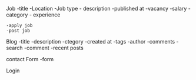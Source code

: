  Job
    -title
    -Location
    -Job type
    - description
    -published at
    -vacancy
    -salary
    - category
    - experience


    -apply job
    -post job

 Blog
    -title
    -description
    -ctegory
    -created at
    -tags
    -author
    -comments
     -search
     -comment
     -recent posts

contact Form
    -form

Login
